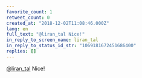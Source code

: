 ```yaml
---
favorite_count: 1
retweet_count: 0
created_at: "2018-12-02T11:08:46.000Z"
lang: en
full_text: "@liran_tal Nice!"
in_reply_to_screen_name: liran_tal
in_reply_to_status_id_str: "1069181672451686400"
replies: []
---
```


[@liran_tal](https://twitter.com/liran_tal) Nice!

